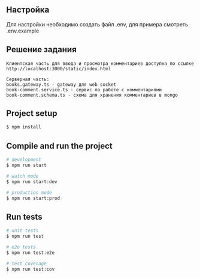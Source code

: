 ## Настройка
Для настройки необходимо создать файл .env, для примера смотреть .env.example

## Решение задания
```
Клиентская часть для ввода и просмотра комментариев доступна по ссылке 
http://localhost:3000/static/index.html

Серверная часть:
books.gateway.ts - gateway для web socket
book-comment.service.ts - сервис по работе с комментариями
book-comment.schema.ts - схема для хранения комментариев в mongo
```

## Project setup

```bash
$ npm install
```

## Compile and run the project

```bash
# development
$ npm run start

# watch mode
$ npm run start:dev

# production mode
$ npm run start:prod
```

## Run tests

```bash
# unit tests
$ npm run test

# e2e tests
$ npm run test:e2e

# test coverage
$ npm run test:cov
```

